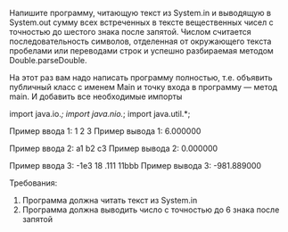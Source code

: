 Напишите программу, читающую текст из System.in и выводящую в System.out сумму всех встреченных в тексте вещественных чисел с точностью до шестого знака после запятой. Числом считается последовательность символов, отделенная от окружающего текста пробелами или переводами строк и успешно разбираемая методом Double.parseDouble.

На этот раз вам надо написать программу полностью, т.е. объявить  публичный класс с именем Main  и точку входа в программу — метод  main. И добавить все необходимые импорты


import java.io.*;
import java.nio.*;
import java.util.*;

Пример ввода 1: 1 2 3
Пример вывода 1: 6.000000
 

Пример ввода 2: a1 b2 c3
Пример вывода 2: 0.000000
 

Пример ввода 3:  -1e3 18 .111 11bbb
Пример вывода 3: -981.889000
 

Требования:
1. Программа должна читать текст из System.in
2. Программа должна выводить число с точностью до 6 знака после запятой
